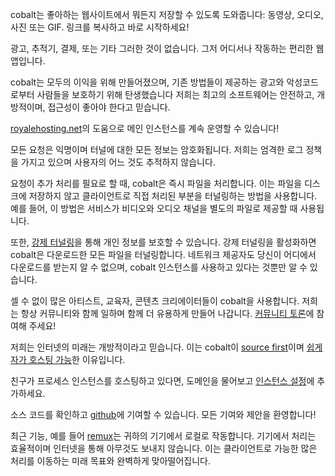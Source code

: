 <script lang="ts">
    import { t } from "$lib/i18n/translations";
    import { partners, contacts, docs } from "$lib/env";

    import SectionHeading from "$components/misc/SectionHeading.svelte";
</script>

<section id="summary">
<SectionHeading
    title={$t("about.heading.summary")}
    sectionId="summary"
/>

cobalt는 좋아하는 웹사이트에서 뭐든지 저장할 수 있도록 도와줍니다: 동영상, 오디오, 사진 또는 GIF. 링크를 복사하고 바로 시작하세요!

광고, 추적기, 결제, 또는 기타 그러한 것이 없습니다. 그저 어디서나 작동하는 편리한 웹 앱입니다.
</section>

<section id="motivation">
<SectionHeading
    title={$t("about.heading.motivation")}
    sectionId="motivation"
/>

cobalt는 모두의 이익을 위해 만들어졌으며, 기존 방법들이 제공하는 광고와 악성코드로부터 사람들을 보호하기 위해 탄생했습니다
저희는 최고의 소프트웨어는 안전하고, 개방적이며, 접근성이 좋아야 한다고 믿습니다.

[royalehosting.net]({partners.royalehosting})의 도움으로 메인 인스턴스를 계속 운영할 수 있습니다!
</section>

<section id="privacy">
<SectionHeading
    title={$t("about.heading.privacy")}
    sectionId="privacy"
/>

모든 요청은 익명이며 터널에 대한 모든 정보는 암호화됩니다.
저희는 엄격한 로그 정책을 가지고 있으며 사용자의 어느 것도 추적하지 않습니다.

요청이 추가 처리를 필요로 할 때, cobalt은 즉시 파일을 처리합니다.
이는 파일을 디스크에 저장하지 않고 클라이언트로 직접 처리된 부분을 터널링하는 방법을 사용합니다.
예를 들어, 이 방법은 서비스가 비디오와 오디오 채널을 별도의 파일로 제공할 때 사용됩니다.

또한, [강제 터널링](/settings/privacy#tunnel)을 통해 개인 정보를 보호할 수 있습니다.
강제 터널링을 활성화하면 cobalt은 다운로드한 모든 파일을 터널링합니다.
네트워크 제공자도 당신이 어디에서 다운로드를 받는지 알 수 없으며, cobalt 인스턴스를 사용하고 있다는 것뿐만 알 수 있습니다.
</section>

<section id="community">
<SectionHeading
    title={$t("about.heading.community")}
    sectionId="community"
/>

셀 수 없이 많은 아티스트, 교육자, 콘텐츠 크리에이터들이 cobalt을 사용합니다.
저희는 항상 커뮤니티와 함께 일하며 함께 더 유용하게 만들어 나갑니다.
[커뮤니티 토론](/about/community)에 참여해 주세요!

저희는 인터넷의 미래는 개방적이라고 믿습니다. 이는 cobalt이 [source first](https://sourcefirst.com/)이며 [쉽게 자가 호스팅 가능]({docs.instanceHosting})한 이유입니다.

친구가 프로세스 인스턴스를 호스팅하고 있다면, 도메인을 물어보고 [인스턴스 설정](/settings/instances#community)에 추가하세요.

소스 코드를 확인하고 [github]({contacts.github})에 기여할 수 있습니다.
모든 기여와 제안을 환영합니다!
</section>

<section id="local">
<SectionHeading
    title={$t("about.heading.local")}
    sectionId="local"
/>

최근 기능, 예를 들어 [remux](/remux)는 귀하의 기기에서 로컬로 작동합니다.
기기에서 처리는 효율적이며 인터넷을 통해 아무것도 보내지 않습니다.
이는 클라이언트로 가능한 많은 처리를 이동하는 미래 목표와 완벽하게 맞아떨어집니다.
</section>
